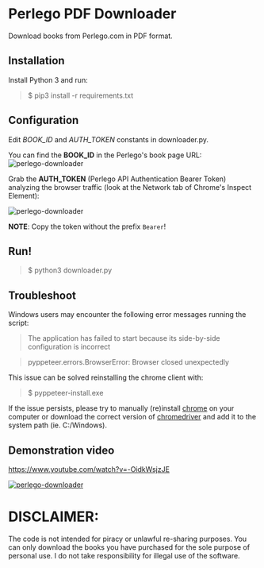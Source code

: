 # Perlego PDF Downloader
Download books from Perlego.com in PDF format.

## Installation

Install Python 3 and run:

  >$ pip3 install -r requirements.txt

## Configuration
Edit *BOOK_ID* and *AUTH_TOKEN* constants in downloader.py.

You can find the **BOOK_ID** in the Perlego's book page URL:
![perlego-downloader](https://i.postimg.cc/r8qtcCdd/Screenshot-2022-09-01-at-09-57-38.png)

Grab the **AUTH_TOKEN** (Perlego API Authentication Bearer Token) analyzing the browser traffic (look at the Network tab of Chrome's Inspect Element):

![perlego-downloader](https://i.postimg.cc/QhZwXHbL/Screenshot-2022-09-01-at-09-55-15.png)

**NOTE**: Copy the token without the prefix ```Bearer```!

## Run!
>$ python3 downloader.py

## Troubleshoot
Windows users may encounter the following error messages running the script:
> The application has failed to start because its side-by-side configuration is incorrect

> pyppeteer.errors.BrowserError: Browser closed unexpectedly

This issue can be solved reinstalling the chrome client with:
>$ pyppeteer-install.exe

If the issue persists, please try to manually (re)install [chrome](https://www.google.com/chrome/) on your computer or download the correct version of [chromedriver](https://sites.google.com/chromium.org/driver/) and add it to the system path (ie. C:/Windows).

## Demonstration video
https://www.youtube.com/watch?v=-OidkWsjzJE

[![perlego-downloader](https://img.youtube.com/vi/-OidkWsjzJE/0.jpg)](https://www.youtube.com/watch?v=-OidkWsjzJE)

# DISCLAIMER:
The code is not intended for piracy or unlawful re-sharing purposes. You can only download the books you have purchased for the sole purpose of personal use. I do not take responsibility for illegal use of the software.

